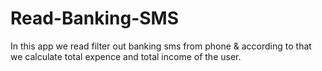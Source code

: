 # Read-Banking-SMS
In this app we read filter out banking sms from phone &amp; according to that we calculate total expence and total income of the user.
